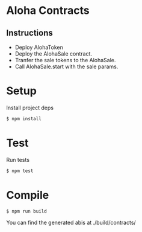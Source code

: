 # Aloha Contracts


## Instructions
* Deploy AlohaToken
* Deploy the AlohaSale contract.
* Tranfer the sale tokens to the AlohaSale.
* Call AlohaSale.start with the sale params.

# Setup

Install project deps

```bash
$ npm install
```

# Test

Run tests
```bash
$ npm test
```

# Compile

```bash
$ npm run build
```

You can find the generated abis at ./build/contracts/
